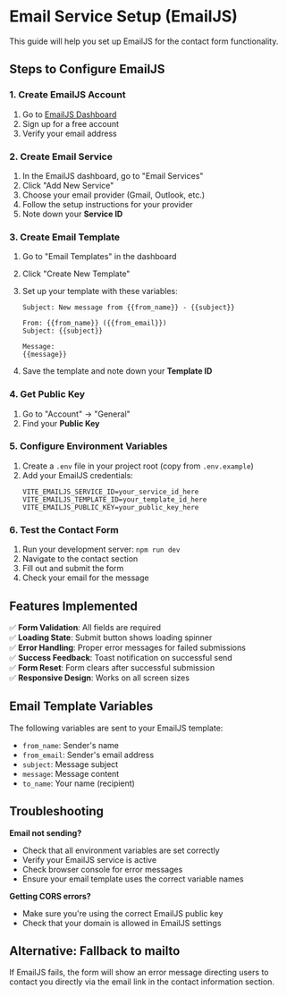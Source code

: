 # Email Service Setup (EmailJS)

This guide will help you set up EmailJS for the contact form functionality.

## Steps to Configure EmailJS

### 1. Create EmailJS Account

1. Go to [EmailJS Dashboard](https://dashboard.emailjs.com/)
2. Sign up for a free account
3. Verify your email address

### 2. Create Email Service

1. In the EmailJS dashboard, go to "Email Services"
2. Click "Add New Service"
3. Choose your email provider (Gmail, Outlook, etc.)
4. Follow the setup instructions for your provider
5. Note down your **Service ID**

### 3. Create Email Template

1. Go to "Email Templates" in the dashboard
2. Click "Create New Template"
3. Set up your template with these variables:

   ```
   Subject: New message from {{from_name}} - {{subject}}

   From: {{from_name}} ({{from_email}})
   Subject: {{subject}}

   Message:
   {{message}}
   ```

4. Save the template and note down your **Template ID**

### 4. Get Public Key

1. Go to "Account" → "General"
2. Find your **Public Key**

### 5. Configure Environment Variables

1. Create a `.env` file in your project root (copy from `.env.example`)
2. Add your EmailJS credentials:
   ```
   VITE_EMAILJS_SERVICE_ID=your_service_id_here
   VITE_EMAILJS_TEMPLATE_ID=your_template_id_here
   VITE_EMAILJS_PUBLIC_KEY=your_public_key_here
   ```

### 6. Test the Contact Form

1. Run your development server: `npm run dev`
2. Navigate to the contact section
3. Fill out and submit the form
4. Check your email for the message

## Features Implemented

✅ **Form Validation**: All fields are required  
✅ **Loading State**: Submit button shows loading spinner  
✅ **Error Handling**: Proper error messages for failed submissions  
✅ **Success Feedback**: Toast notification on successful send  
✅ **Form Reset**: Form clears after successful submission  
✅ **Responsive Design**: Works on all screen sizes

## Email Template Variables

The following variables are sent to your EmailJS template:

- `from_name`: Sender's name
- `from_email`: Sender's email address
- `subject`: Message subject
- `message`: Message content
- `to_name`: Your name (recipient)

## Troubleshooting

**Email not sending?**

- Check that all environment variables are set correctly
- Verify your EmailJS service is active
- Check browser console for error messages
- Ensure your email template uses the correct variable names

**Getting CORS errors?**

- Make sure you're using the correct EmailJS public key
- Check that your domain is allowed in EmailJS settings

## Alternative: Fallback to mailto

If EmailJS fails, the form will show an error message directing users to contact you directly via the email link in the contact information section.
